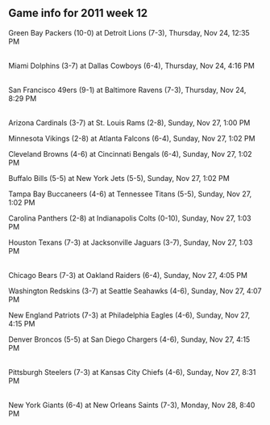 ## Game info for 2011 week 12
Green Bay Packers (10-0) at Detroit Lions (7-3), Thursday, Nov 24, 12:35 PM

<br/>Miami Dolphins (3-7) at Dallas Cowboys (6-4), Thursday, Nov 24, 4:16 PM

<br/>San Francisco 49ers (9-1) at Baltimore Ravens (7-3), Thursday, Nov 24, 8:29 PM

<br/>Arizona Cardinals (3-7) at St. Louis Rams (2-8), Sunday, Nov 27, 1:00 PM

Minnesota Vikings (2-8) at Atlanta Falcons (6-4), Sunday, Nov 27, 1:02 PM

Cleveland Browns (4-6) at Cincinnati Bengals (6-4), Sunday, Nov 27, 1:02 PM

Buffalo Bills (5-5) at New York Jets (5-5), Sunday, Nov 27, 1:02 PM

Tampa Bay Buccaneers (4-6) at Tennessee Titans (5-5), Sunday, Nov 27, 1:02 PM

Carolina Panthers (2-8) at Indianapolis Colts (0-10), Sunday, Nov 27, 1:03 PM

Houston Texans (7-3) at Jacksonville Jaguars (3-7), Sunday, Nov 27, 1:03 PM

<br/>Chicago Bears (7-3) at Oakland Raiders (6-4), Sunday, Nov 27, 4:05 PM

Washington Redskins (3-7) at Seattle Seahawks (4-6), Sunday, Nov 27, 4:07 PM

New England Patriots (7-3) at Philadelphia Eagles (4-6), Sunday, Nov 27, 4:15 PM

Denver Broncos (5-5) at San Diego Chargers (4-6), Sunday, Nov 27, 4:15 PM

<br/>Pittsburgh Steelers (7-3) at Kansas City Chiefs (4-6), Sunday, Nov 27, 8:31 PM

<br/>New York Giants (6-4) at New Orleans Saints (7-3), Monday, Nov 28, 8:40 PM

